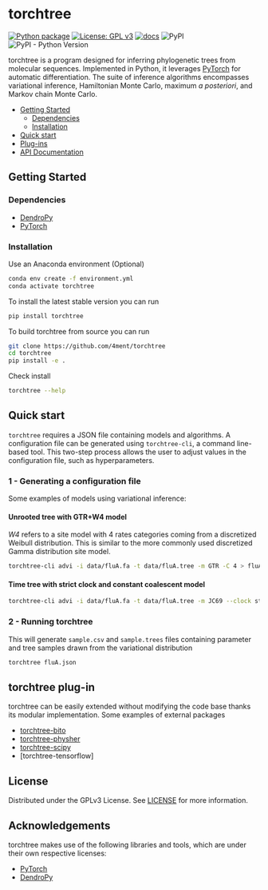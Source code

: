 # torchtree

[![Python package](https://github.com/4ment/torchtree/actions/workflows/python-package.yml/badge.svg)](https://github.com/4ment/torchtree/actions/workflows/python-package.yml)
[![License: GPL v3](https://img.shields.io/badge/License-GPLv3-blue.svg)](https://www.gnu.org/licenses/gpl-3.0)
[![docs](https://github.com/4ment/torchtree/actions/workflows/publish_documentation.yml/badge.svg)](https://github.com/4ment/torchtree/actions/workflows/publish_documentation.yml)
![PyPI](https://img.shields.io/pypi/v/torchtree)
![PyPI - Python Version](https://img.shields.io/pypi/pyversions/torchtree)


torchtree is a program designed for inferring phylogenetic trees from molecular sequences. Implemented in Python, it leverages [PyTorch] for automatic differentiation. The suite of inference algorithms encompasses variational inference, Hamiltonian Monte Carlo, maximum *a posteriori*, and Markov chain Monte Carlo.

- [Getting Started](#getting-started)
  - [Dependencies](#dependencies)
  - [Installation](#installation)
- [Quick start](#quick-start)
- [Plug-ins](#torchtree-plug-in)
- [API Documentation](https://4ment.github.io/torchtree/)


## Getting Started

### Dependencies
 - [DendroPy]
 - [PyTorch]

 ### Installation
Use an Anaconda environment (Optional)
```bash
conda env create -f environment.yml
conda activate torchtree
```

To install the latest stable version you can run
```bash
pip install torchtree
```

To build torchtree from source you can run
```bash
git clone https://github.com/4ment/torchtree
cd torchtree
pip install -e .
```

Check install
```bash
torchtree --help
```

## Quick start
`torchtree` requires a JSON file containing models and algorithms. A configuration file can be generated using `torchtree-cli`, a command line-based tool. This two-step process allows the user to adjust values in the configuration file, such as hyperparameters.

### 1 - Generating a configuration file
Some examples of models using variational inference:

#### Unrooted tree with GTR+W4 model
*W4* refers to a site model with 4 rates categories coming from a discretized Weibull distribution. This is similar to the more commonly used discretized Gamma distribution site model.

```bash
torchtree-cli advi -i data/fluA.fa -t data/fluA.tree -m GTR -C 4 > fluA.json
```

#### Time tree with strict clock and constant coalescent model
```bash
torchtree-cli advi -i data/fluA.fa -t data/fluA.tree -m JC69 --clock strict --coalescent constant > fluA.json
```

### 2 - Running torchtree
This will generate `sample.csv` and `sample.trees` files containing parameter and tree samples drawn from the variational distribution
```bash
torchtree fluA.json
```

## torchtree plug-in
torchtree can be easily extended without modifying the code base thanks its modular implementation. Some examples of external packages
- [torchtree-bito]
- [torchtree-physher]
- [torchtree-scipy]
- [torchtree-tensorflow]

## License

Distributed under the GPLv3 License. See [LICENSE](LICENSE) for more information.

## Acknowledgements

torchtree makes use of the following libraries and tools, which are under their own respective licenses:

 - [PyTorch]
 - [DendroPy]

[DendroPy]: https://github.com/jeetsukumaran/DendroPy
[PyTorch]: https://pytorch.org
[torchtree-bito]: https://github.com/4ment/torchtree-bito
[torchtree-physher]: https://github.com/4ment/torchtree-physher
[torchtree-scipy]: https://github.com/4ment/torchtree-scipy

